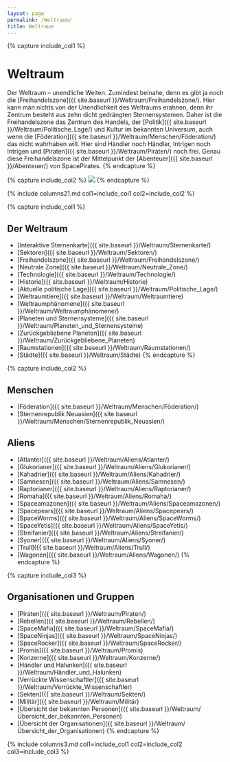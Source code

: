 ```yaml
---
layout: page
permalink: /Weltraum/
title: Weltraum
---
```


{% capture include_col1 %}
# Weltraum

Der Weltraum – unendliche Weiten. Zumindest beinahe, denn es gibt ja noch die [Freihandelszone]({{ site.baseurl }}/Weltraum/Freihandelszone/). Hier kann man nichts von der Unendlichkeit des Weltraums erahnen, denn ihr Zentrum besteht aus zehn dicht gedrängten Sternensystemen. Daher ist die Freihandelszone das Zentrum des Handels, der [Politik]({{ site.baseurl }}/Weltraum/Politische_Lage/) und Kultur im bekannten Universum, auch wenn die [Föderation]({{ site.baseurl }}/Weltraum/Menschen/Föderation/) das nicht wahrhaben will. Hier sind Händler noch Händler, Intrigen noch Intrigen und [Piraten]({{ site.baseurl }}/Weltraum/Piraten/) noch frei. Genau diese Freihandelszone ist der Mittelpunkt der [Abenteuer]({{ site.baseurl }}/Abenteuer/) von SpacePirates.
{% endcapture %}

{% capture include_col2 %}
<a href="{{ site.baseurl }}/Weltraum/Sternenkarte/"><img class="max-w" src="{{ site.baseurl }}/assets/images/sternenkarte-quadrat.png"/></a>
{% endcapture %}

{% include columns21.md col1=include_col1 col2=include_col2 %}

{% capture include_col1 %}
## Der Weltraum

- [Interaktive Sternenkarte]({{ site.baseurl }}/Weltraum/Sternenkarte/)
- [Sektoren]({{ site.baseurl }}/Weltraum/Sektoren/)
- [Freihandelszone]({{ site.baseurl }}/Weltraum/Freihandelszone/)
- [Neutrale Zone]({{ site.baseurl }}/Weltraum/Neutrale_Zone/)
- [Technologie]({{ site.baseurl }}/Weltraum/Technologie/)
- [Historie]({{ site.baseurl }}/Weltraum/Historie)
- [Aktuelle politische Lage]({{ site.baseurl }}/Weltraum/Politische_Lage/)
- [Weltraumtiere]({{ site.baseurl }}/Weltraum/Weltraumtiere)
- [Weltraumphänomene]({{ site.baseurl }}/Weltraum/Weltraumphänomene/)
- [Planeten und Sternensysteme]({{ site.baseurl }}/Weltraum/Planeten_und_Sternensysteme)
- [Zurückgebliebene Planeten]({{ site.baseurl }}/Weltraum/Zurückgebliebene_Planeten)
- [Raumstationen]({{ site.baseurl }}/Weltraum/Raumstationen/)
- [Städte]({{ site.baseurl }}/Weltraum/Städte)
{% endcapture %}

{% capture include_col2 %}
## Menschen

- [Föderation]({{ site.baseurl }}/Weltraum/Menschen/Föderation/)
- [Sternenrepublik Neuasien]({{ site.baseurl }}/Weltraum/Menschen/Sternenrepublik_Neuasien/)

## Aliens

- [Atlanter]({{ site.baseurl }}/Weltraum/Aliens/Atlanter/)
- [Glukorianer]({{ site.baseurl }}/Weltraum/Aliens/Glukorianer/)
- [Kahadrier]({{ site.baseurl }}/Weltraum/Aliens/Kahadrier/)
- [Samnesen]({{ site.baseurl }}/Weltraum/Aliens/Samnesen/)
- [Raptorianer]({{ site.baseurl }}/Weltraum/Aliens/Raptorianer/)
- [Romaha]({{ site.baseurl }}/Weltraum/Aliens/Romaha/)
- [Spaceamazonen]({{ site.baseurl }}/Weltraum/Aliens/Spaceamazonen/)
- [Spacepears]({{ site.baseurl }}/Weltraum/Aliens/Spacepears/)
- [SpaceWorms]({{ site.baseurl }}/Weltraum/Aliens/SpaceWorms/)
- [SpaceYetis]({{ site.baseurl }}/Weltraum/Aliens/SpaceYetis/)
- [Streifanier]({{ site.baseurl }}/Weltraum/Aliens/Streifanier/)
- [Syoner]({{ site.baseurl }}/Weltraum/Aliens/Syoner/)
- [Trull]({{ site.baseurl }}/Weltraum/Aliens/Trull/)
- [Wagonen]({{ site.baseurl }}/Weltraum/Aliens/Wagonen/)
{% endcapture %}

{% capture include_col3 %}
## Organisationen und Gruppen

- [Piraten]({{ site.baseurl }}/Weltraum/Piraten/)
- [Rebellen]({{ site.baseurl }}/Weltraum/Rebellen/)
- [SpaceMafia]({{ site.baseurl }}/Weltraum/SpaceMafia/)
- [SpaceNinjas]({{ site.baseurl }}/Weltraum/SpaceNinjas/)
- [SpaceRocker]({{ site.baseurl }}/Weltraum/SpaceRocker/)
- [Promis]({{ site.baseurl }}/Weltraum/Promis)
- [Konzerne]({{ site.baseurl }}/Weltraum/Konzerne/)
- [Händler und Halunken]({{ site.baseurl }}/Weltraum/Händler_und_Halunken)
- [Verrückte Wissenschaftler]({{ site.baseurl }}/Weltraum/Verrückte_Wissenschaftler)
- [Sekten]({{ site.baseurl }}/Weltraum/Sekten/)
- [Militär]({{ site.baseurl }}/Weltraum/Militär)
- [Übersicht der bekannten Personen]({{ site.baseurl }}/Weltraum/Übersicht_der_bekannten_Personen)
- [Übersicht der Organisationen]({{ site.baseurl }}/Weltraum/Übersicht_der_Organisationen)
{% endcapture %}

{% include columns3.md col1=include_col1 col2=include_col2 col3=include_col3 %}

